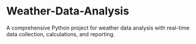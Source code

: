 # Weather-Data-Analysis
A comprehensive Python project for weather data analysis with real-time data collection, calculations, and reporting.
